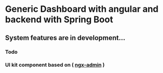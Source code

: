 # Generic Dashboard with angular and backend with Spring Boot

## System features are in development... 
### Todo
### UI kit component based on ( [ngx-admin](https://github.com/akveo/ngx-admin) ) 
